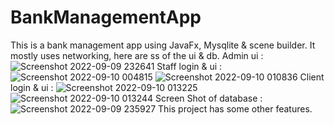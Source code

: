 # BankManagementApp
This is a bank management app using JavaFx, Mysqlite &amp; scene builder. It mostly uses networking, here are ss of the ui &amp; db.
Admin ui :
![Screenshot 2022-09-09 232641](https://user-images.githubusercontent.com/94712037/194765782-403e1bc7-0cba-47eb-aa9c-0be94b9fda4c.png)
Staff login &amp; ui :
![Screenshot 2022-09-10 004815](https://user-images.githubusercontent.com/94712037/194765842-a5d0700d-b2bd-465f-8030-16b517986573.png)
![Screenshot 2022-09-10 010836](https://user-images.githubusercontent.com/94712037/194765904-bdad689e-85ce-4400-bf7a-0091c2121565.png)
Client login &amp; ui :
![Screenshot 2022-09-10 013225](https://user-images.githubusercontent.com/94712037/194765936-19c280a0-03ee-4783-ae53-f847d673c76a.png)
![Screenshot 2022-09-10 013244](https://user-images.githubusercontent.com/94712037/194765950-3f17b802-df5f-4d17-a39e-5b4e67686ec8.png)
Screen Shot of database :
![Screenshot 2022-09-09 235927](https://user-images.githubusercontent.com/94712037/194766000-7c2d2497-f0f1-4299-b348-d86869d2532e.png)
This project has some other features. 
